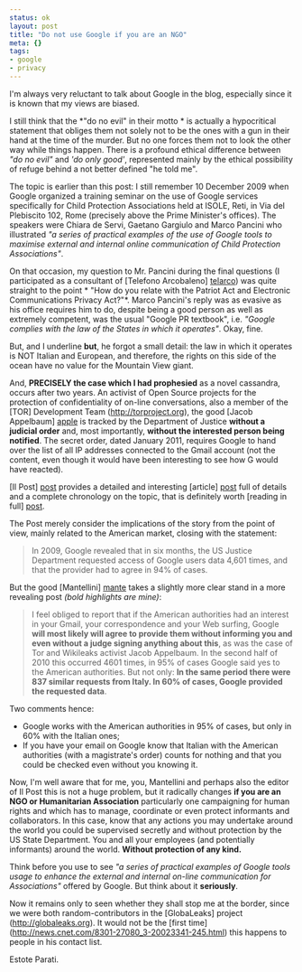 ```yaml
---
status: ok
layout: post
title: "Do not use Google if you are an NGO"
meta: {}
tags:
- google
- privacy
---
```


I'm always very reluctant to talk about Google in the blog, especially since it is known that my views are biased. 

I still think that the *"do no evil" in their motto * is actually a hypocritical statement that obliges them not solely not to be the ones with a gun in their hand at the time of the murder. But no one forces them not to look the other way while things happen. There is a profound ethical difference between *"do no evil"* and *'do only good'*, represented mainly by the ethical possibility of refuge behind a not better defined "he told me".  
  
The topic is earlier than this post: I still remember 10 December 2009 when Google organized a training seminar on the use of Google services specifically for Child Protection Associations held at ISOLE, Reti, in Via del Plebiscito 102, Rome (precisely above the Prime Minister's offices).  The speakers were Chiara de Servi, Gaetano Gargiulo and Marco Pancini who illustrated *"a series of practical examples of the use of Google tools to maximise external and internal online communication of Child Protection Associations"*. 
  
On that occasion, my question to Mr. Pancini during the final questions (I participated as a consultant of [Telefono Arcobaleno] [telarco]) was quite straight to the point * "How do you relate with the Patriot Act and Electronic Communications Privacy Act?"*. Marco Pancini's reply was as evasive as his office requires him to do, despite being a good person as well as extremely competent, was the usual "Google PR textbook", i.e. *"Google complies with the law of the States in which it operates"*. Okay, fine.  
  
But, and I underline **but**, he forgot a small detail: the law in which it operates is NOT Italian and European, and therefore, the rights on this side of the ocean have no value for the Mountain View giant.  
  
And, **PRECISELY the case which I had prophesied** as a novel cassandra, occurs after two years. An activist of Open Source projects for the protection of confidentiality of on-line conversations, also a member of the [TOR] Development Team (http://torproject.org), the good [Jacob Appelbaum] [apple] is tracked by the Department of Justice **without a judicial order** and, most importantly, **without the interested person being notified**. The secret order, dated January 2011, requires Google to hand over the list of all IP addresses connected to the Gmail account (not the content, even though it would have been interesting to see how G would have reacted).  
  
[Il Post] [post] provides a detailed and interesting [article] [post] full of details and a complete chronology on the topic, that is definitely worth [reading in full] [post].  
  
The Post merely consider the implications of the story from the point of view, mainly related to the American market, closing with the statement: 

> In 2009, Google revealed that in six months, the US Justice Department requested access of Google users data 4,601 times, and that the provider had to agree in 94% of cases. 

But the good [Mantellini] [mante] takes a slightly more clear stand in a more revealing post *(bold highlights are mine)*:  
  
> I feel obliged to report that if the American authorities had an interest in your Gmail, your correspondence and your Web surfing, Google **will most likely will agree to provide them without informing you and even without a judge signing anything about this**, as was the case of Tor and Wikileaks activist Jacob Appelbaum. In the second half of 2010 this occurred 4601 times, in 95% of cases Google said yes to the American authorities. But not only: **In the same period there were 837 similar requests from Italy. In 60% of cases, Google provided the requested data**. 
  
Two comments hence: 

* Google works with the American authorities in 95% of cases, but only in 60% with the Italian ones;
* If you have your email on Google know that Italian with the American authorities (with a magistrate's order) counts for nothing and that you could be checked even without you knowing it. 
  
Now, I'm well aware that for me, you, Mantellini and perhaps also the editor of Il Post this is not a huge problem, but it radically changes **if you are an NGO or Humanitarian Association** particularly one campaigning for human rights and which has to manage, coordinate or even protect informants and collaborators. In this case, know that any actions you may undertake around the world you could be supervised secretly and without protection by the US State Department. You and all your employees (and potentially informants) around the world. **Without protection of any kind.**  
  
Think before you use to see *"a series of practical examples of Google tools usage to enhance the external and internal on-line communication for Associations"* offered by Google. But think about it **seriously**.  
  
Now it remains only to seen whether they shall stop me at the border, since we were both random-contributors in the [GlobaLeaks] project (http://globaleaks.org). It would not be the [first time] (http://news.cnet.com/8301-27080_3-20023341-245.html) this happens to people in his contact list. 
  
Estote Parati. 

[telarco]: http://www.telefonoarcobaleno.org/
[apple]: http://en.wikipedia.org/wiki/Jacob_Appelbaum
[post]: http://www.ilpost.it/2011/10/10/la-polizia-americana-e-le-caselle-email/
[mante]: http://www.mantellini.it/?p=15747